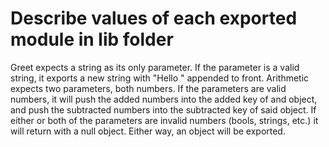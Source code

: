 # Describe values of each exported module in lib folder

Greet expects a string as its only parameter. If the parameter is a valid string, it exports a new string with "Hello " appended to front.
Arithmetic expects two parameters, both numbers. If the parameters are valid numbers, it will push the added numbers into the added key of and object, and push the subtracted numbers into the subtracted key of said object. If either or both of the parameters are invalid numbers (bools, strings, etc.) it will return with a null object. Either way, an object will be exported.
